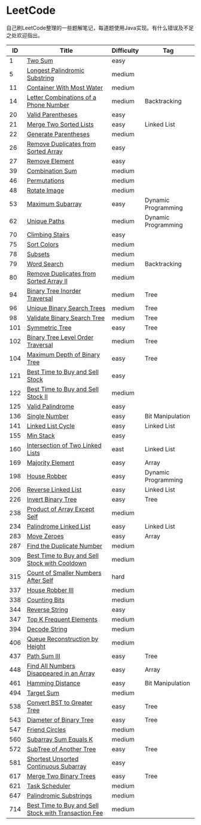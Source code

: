 # LeetCode

​		自己刷LeetCode整理的一些题解笔记，每道题使用Java实现。有什么错误及不足之处欢迎指出。

| ID   | Title                                                        | Difficulty | Tag                 |
| ---- | ------------------------------------------------------------ | ---------- | ------------------- |
| 1    | [Two Sum](https://github.com/HoqiheChen/LeetCode/blob/master/code/1-100/1.Two%20Sum.md) | easy       |                     |
| 5    | [Longest Palindromic Substring](https://github.com/HoqiheChen/LeetCode/blob/master/code/1-100/5.Longest%20Palindromic%20Substring.md) | medium     |                     |
| 11   | [Container With Most Water](https://github.com/HoqiheChen/LeetCode/blob/master/code/1-100/11.Container%20With%20Most%20Water.md) | medium     |                     |
| 14   | [Letter Combinations of a Phone Number](https://github.com/HoqiheChen/LeetCode/blob/master/code/1-100/14.Letter%20Combinations%20of%20a%20Phone%20Number.md) | medium     | Backtracking        |
| 20   | [Valid Parentheses](https://github.com/HoqiheChen/LeetCode/blob/master/code/1-100/20.Valid%20Parentheses.md) | easy       |                     |
| 21   | [Merge Two Sorted Lists](https://github.com/HoqiheChen/LeetCode/blob/master/code/1-100/21.Merge%20Two%20Sorted%20Lists.md) | easy       | Linked List         |
| 22   | [Generate Parentheses](https://github.com/HoqiheChen/LeetCode/blob/master/code/1-100/22.Generate%20Parentheses.md) | medium     |                     |
| 26   | [Remove Duplicates from Sorted Array](https://github.com/HoqiheChen/LeetCode/blob/master/code/1-100/26.Remove%20Duplicates%20from%20Sorted%20Array.md) | easy       |                     |
| 27   | [Remove Element](https://github.com/HoqiheChen/LeetCode/blob/master/code/1-100/27.Remove%20Element.md) | easy       |                     |
| 39   | [Combination Sum](https://github.com/HoqiheChen/LeetCode/blob/master/code/1-100/39.Combination%20Sum.md) | medium     |                     |
| 46   | [Permutations](https://github.com/HoqiheChen/LeetCode/blob/master/code/1-100/46.Permutations.md) | medium     |                     |
| 48   | [Rotate Image](https://github.com/HoqiheChen/LeetCode/blob/master/code/1-100/48.Rotate%20Image.md) | medium     |                     |
| 53   | [Maximum Subarray](https://github.com/HoqiheChen/LeetCode/blob/master/code/1-100/53.Maximum%20Subarray.md) | easy       | Dynamic Programming |
| 62   | [Unique Paths](https://github.com/HoqiheChen/LeetCode/blob/master/code/1-100/62.Unique%20Paths.md) | medium     | Dynamic Programming |
| 70   | [Climbing Stairs](https://github.com/HoqiheChen/LeetCode/blob/master/code/1-100/70.Climbing%20Stairs.md) | easy       |                     |
| 75   | [Sort Colors](https://github.com/HoqiheChen/LeetCode/blob/master/code/1-100/75.Sort%20Colors.md) | medium     |                     |
| 78   | [Subsets](https://github.com/HoqiheChen/LeetCode/blob/master/code/1-100/78.Subsets.md) | medium     |                     |
| 79   | [Word Search](https://github.com/HoqiheChen/LeetCode/blob/master/code/1-100/79.Word%20Search.md) | medium     | Backtracking        |
| 80   | [Remove Duplicates from Sorted Array II](https://github.com/HoqiheChen/LeetCode/blob/master/code/1-100/80.Remove%20Duplicates%20from%20Sorted%20Array%20II.md) | medium     |                     |
| 94   | [Binary Tree Inorder Traversal](https://github.com/HoqiheChen/LeetCode/blob/master/code/1-100/94.Binary%20Tree%20Inorder%20Traversal.md) | medium     | Tree                |
| 96   | [Unique Binary Search Trees](https://github.com/HoqiheChen/LeetCode/blob/master/code/1-100/96.Unique%20Binary%20Search%20Trees.md) | medium     | Tree                |
| 98   | [Validate Binary Search Tree](https://github.com/HoqiheChen/LeetCode/blob/master/code/1-100/98.Validate%20Binary%20Search%20Tree.md) | medium     | Tree                |
| 101  | [Symmetric Tree](https://github.com/HoqiheChen/LeetCode/blob/master/code/101-200/101.Symmetric%20Tree.md) | easy       | Tree                |
| 102  | [Binary Tree Level Order Traversal](https://github.com/HoqiheChen/LeetCode/blob/master/code/101-200/102.Binary%20Tree%20Level%20Order%20Traversal.md) | medium     | Tree                |
| 104  | [Maximum Depth of Binary Tree](https://github.com/HoqiheChen/LeetCode/blob/master/code/101-200/104.Maximum%20Depth%20of%20Binary%20Tree.md) | easy       | Tree                |
| 121  | [Best Time to Buy and Sell Stock](https://github.com/HoqiheChen/LeetCode/blob/master/code/101-200/121.Best%20Time%20to%20Buy%20and%20Sell%20Stock.md) | easy       |                     |
| 122  | [Best Time to Buy and Sell Stock II](https://github.com/HoqiheChen/LeetCode/blob/master/code/101-200/122.Best%20Time%20to%20Buy%20and%20Sell%20Stock%20II.md) | medium     |                     |
| 125  | [Valid Palindrome](https://github.com/HoqiheChen/LeetCode/blob/master/code/101-200/125.Valid%20Palindrome.md) | easy       |                     |
| 136  | [Single Number](https://github.com/HoqiheChen/LeetCode/blob/master/code/101-200/136.Single%20Number.md) | easy       | Bit Manipulation    |
| 141  | [Linked List Cycle](https://github.com/HoqiheChen/LeetCode/blob/master/code/101-200/141.Linked%20List%20Cycle.md) | easy       | Linked List         |
| 155  | [Min Stack](https://github.com/HoqiheChen/LeetCode/blob/master/code/101-200/155.Min%20Stack.md) | easy       |                     |
| 160  | [Intersection of Two Linked Lists](https://github.com/HoqiheChen/LeetCode/blob/master/code/101-200/160.Intersection%20of%20Two%20Linked%20Lists.md) | east       | Linked List         |
| 169  | [Majority Element](https://github.com/HoqiheChen/LeetCode/blob/master/code/101-200/169.Majority%20Element.md) | easy       | Array               |
| 198  | [House Robber](https://github.com/HoqiheChen/LeetCode/blob/master/code/101-200/198.House%20Robber.md) | easy       | Dynamic Programming |
| 206  | [Reverse Linked List](https://github.com/HoqiheChen/LeetCode/blob/master/code/201-300/206.Reverse%20Linked%20List.md) | easy       | Linked List         |
| 226  | [Invert Binary Tree](https://github.com/HoqiheChen/LeetCode/blob/master/code/201-300/226.Invert%20Binary%20Tree.md) | easy       | Tree                |
| 238  | [Product of Array Except Self](https://github.com/HoqiheChen/LeetCode/blob/master/code/201-300/238.Product%20of%20Array%20Except%20Self.md) | medium     |                     |
| 234  | [Palindrome Linked List](https://github.com/HoqiheChen/LeetCode/blob/master/code/201-300/234.Palindrome%20Linked%20List.md) | easy       | Linked List         |
| 283  | [Move Zeroes](https://github.com/HoqiheChen/LeetCode/blob/master/code/201-300/283.Move%20Zeroes.md) | easy       | Array               |
| 287  | [Find the Duplicate Number](https://github.com/HoqiheChen/LeetCode/blob/master/code/201-300/287.Find%20the%20Duplicate%20Number.md) | medium     |                     |
| 309  | [Best Time to Buy and Sell Stock with Cooldown](https://github.com/HoqiheChen/LeetCode/blob/master/code/301-400/309.Best%20Time%20to%20Buy%20and%20Sell%20Stock%20with%20Cooldown.md) | medium     |                     |
| 315  | [Count of Smaller Numbers After Self](https://github.com/HoqiheChen/LeetCode/blob/master/code/301-400/315.Count%20of%20Smaller%20Numbers%20After%20Self.md) | hard       |                     |
| 337  | [House Robber III](https://github.com/HoqiheChen/LeetCode/blob/master/code/301-400/337.House%20Robber%20III.md) | medium     |                     |
| 338  | [Counting Bits](https://github.com/HoqiheChen/LeetCode/blob/master/code/301-400/338.Counting%20Bits.md) | medium     |                     |
| 344  | [Reverse String](https://github.com/HoqiheChen/LeetCode/blob/master/code/301-400/344.Reverse%20String.md) | easy       |                     |
| 347  | [Top K Frequent Elements](https://github.com/HoqiheChen/LeetCode/blob/master/code/301-400/347.Top%20K%20Frequent%20Elements.md) | medium     |                     |
| 394  | [Decode String](https://github.com/HoqiheChen/LeetCode/blob/master/code/301-400/394.Decode%20String.md) | medium     |                     |
| 406  | [Queue Reconstruction by Height](https://github.com/HoqiheChen/LeetCode/blob/master/code/401-500/406.Queue%20Reconstruction%20by%20Height.md) | medium     |                     |
| 437  | [Path Sum Ⅲ](https://github.com/HoqiheChen/LeetCode/blob/master/code/401-500/437.Path%20Sum%20%E2%85%A2.md) | easy       | Tree                |
| 448  | [Find All Numbers Disappeared in an Array](https://github.com/HoqiheChen/LeetCode/blob/master/code/401-500/448.Find%20All%20Numbers%20Disappeared%20in%20an%20Array.md) | easy       | Array               |
| 461  | [Hamming Distance](https://github.com/HoqiheChen/LeetCode/blob/master/code/401-500/461.Hamming%20Distance.md) | easy       | Bit Manipulation    |
| 494  | [Target Sum](https://github.com/HoqiheChen/LeetCode/blob/master/code/401-500/494.Target%20Sum.md) | medium     |                     |
| 538  | [Convert BST to Greater Tree](https://github.com/HoqiheChen/LeetCode/blob/master/code/501-600/538.Convert%20BST%20to%20Greater%20Tree.md) | easy       | Tree                |
| 543  | [Diameter of Binary Tree](https://github.com/HoqiheChen/LeetCode/blob/master/code/501-600/543.Diameter%20of%20Binary%20Tree.md) | easy       | Tree                |
| 547  | [Friend Circles](https://github.com/HoqiheChen/LeetCode/blob/master/code/501-600/547.Friend%20Circles.md) | medium     |                     |
| 560  | [Subarray Sum Equals K](https://github.com/HoqiheChen/LeetCode/blob/master/code/501-600/560.Subarray%20Sum%20Equals%20K.md) | medium     |                     |
| 572  | [SubTree of Another Tree](https://github.com/HoqiheChen/LeetCode/blob/master/code/501-600/572.SubTree%20of%20Another%20Tree.md) | easy       | Tree                |
| 581  | [Shortest Unsorted Continuous Subarray](https://github.com/HoqiheChen/LeetCode/blob/master/code/501-600/581.Shortest%20Unsorted%20Continuous%20Subarray.md) | easy       |                     |
| 617  | [Merge Two Binary Trees](https://github.com/HoqiheChen/LeetCode/blob/master/code/601-700/617.Merge%20Two%20Binary%20Trees.md) | easy       | Tree                |
| 621  | [Task Scheduler](https://github.com/HoqiheChen/LeetCode/blob/master/code/601-700/621.Task%20Scheduler.md) | medium     |                     |
| 647  | [Palindromic Substrings](https://github.com/HoqiheChen/LeetCode/blob/master/code/601-700/647.Palindromic%20Substrings.md) | medium     |                     |
| 714  | [Best Time to Buy and Sell Stock with Transaction Fee](https://github.com/HoqiheChen/LeetCode/blob/master/code/701-800/714.Best%20Time%20to%20Buy%20and%20Sell%20Stock%20with%20Transaction%20Fee.md) | medium     |                     |



